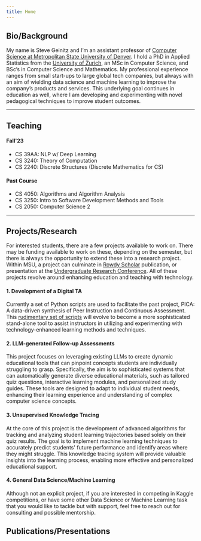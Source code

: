 ```yaml
---
title: Home
---
```


## Bio/Background
My name is Steve Geinitz and I’m an assistant professor of [Computer Science at Metropolitan State University of Denver](https://www.msudenver.edu/computer-sciences/). I hold a PhD in Applied Statistics from the [University of Zurich](https://www.uzh.ch/en.html), an MSc in Computer Science, and BSc’s in Computer Science and Mathematics. My professional experience ranges from small start-ups to large global tech companies, but always with an aim of wielding data science and machine learning to improve the company’s products and services. This underlying goal continues in education as well, where I am developing and experimenting with novel pedagogical techniques to improve student outcomes. 

___

## Teaching

#### Fall'23
- CS 39AA: NLP w/ Deep Learning
- CS 3240: Theory of Computation
- CS 2240: Discrete Structures (Discrete Mathematics for CS)
  
#### Past Course
- CS 4050: Algorithms and Algorithm Analysis
- CS 3250: Intro to Software Development Methods and Tools
- CS 2050: Computer Science 2
 


___

## Projects/Research
For interested students, there are a few projects available to work on. There may be funding available to work on these, depending on the semester, but there is always the opportunity to extend these into a research project. Within MSU, a project can culminate in [Rowdy Scholar](https://www.msudenver.edu/rowdy-scholar/) publication, or presentation at the [Undergraduate Research Conference](https://www.msudenver.edu/undergraduate-research-creative-scholarship-program/undergraduate-research-conference/). All of these projects revolve around enhancing education and teaching with technology. 


#### 1. Development of a Digital TA
Currently a set of Python scripts are used to facilitate the past project, PICA: A data-driven synthesis of Peer Instruction and Continuous Assessment. This [rudimentary set of scripts](https://github.com/sgeinitz/picata) will evolve to become a more sophisticated stand-alone tool to assist instructors in utilizing and experimenting with technology-enhanced learning methods and techniques. 

#### 2. LLM-generated Follow-up Assessments
This project focuses on leveraging existing LLMs to create dynamic educational tools that can pinpoint concepts students are individually struggling to grasp. Specifically, the aim is to sophisticated systems that can automatically generate diverse educational materials, such as tailored quiz questions, interactive learning modules, and personalized study guides. These tools are designed to adapt to individual student needs, enhancing their learning experience and understanding of complex computer science concepts.

#### 3. Unsupervised Knowledge Tracing
At the core of this project is the development of advanced algorithms for tracking and analyzing student learning trajectories based solely on their quiz results. The goal is to implement machine learning techniques to accurately predict students' future performance and identify areas where they might struggle. This knowledge tracing system will provide valuable insights into the learning process, enabling more effective and personalized educational support. 

#### 4. General Data Science/Machine Learning
Although not an explicit project, if you are interested in competing in Kaggle competitions, or have some other Data Science or Machine Learning task that you would like to tackle but with support, feel free to reach out for consulting and possible mentorship.

## Publications/Presentations
